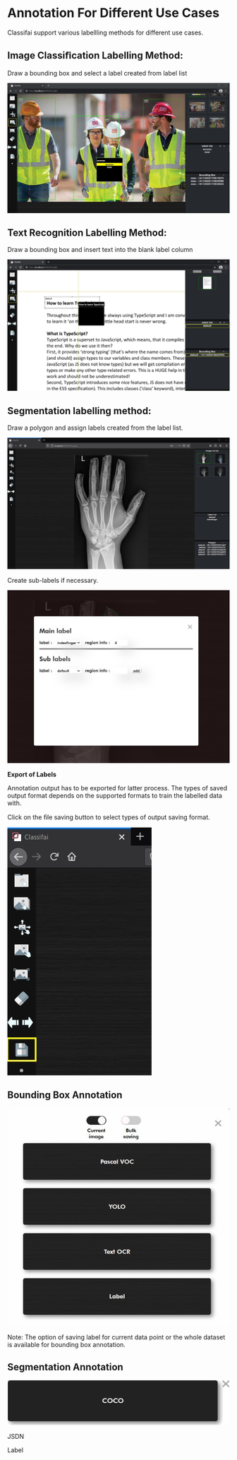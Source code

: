 # Annotation For Different Use Cases

Classifai support various labellling methods for different use cases.

## Image Classiﬁcation Labelling Method:

Draw a bounding box and select a label created from label list

![](../../.gitbook/assets/0%20%287%29.jpeg)

## Text Recognition Labelling Method:

Draw a bounding box and insert text into the blank label column

![](../../.gitbook/assets/1.jpeg)

## Segmentation labelling method:

Draw a polygon and assign labels created from the label list.

![](../../.gitbook/assets/2%20%287%29.jpeg)

Create sub-labels if necessary.

![](../../.gitbook/assets/3%20%286%29.jpeg)

**Export of Labels**

Annotation output has to be exported for latter process. The types of saved output format depends on the supported formats to train the labelled data with.

Click on the ﬁle saving button to select types of output saving format.

![](../../.gitbook/assets/4.jpeg)

## Bounding Box Annotation

![](../../.gitbook/assets/5.jpeg)

Note: The option of saving label for current data point or the whole dataset is available for bounding box annotation.

## Segmentation Annotation

![](../../.gitbook/assets/6%20%281%29.png)

JSDN

Label

